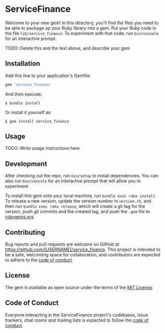 # ServiceFinance

Welcome to your new gem! In this directory, you'll find the files you need to be able to package up your Ruby library into a gem. Put your Ruby code in the file `lib/service_finance`. To experiment with that code, run `bin/console` for an interactive prompt.

TODO: Delete this and the text above, and describe your gem

## Installation

Add this line to your application's Gemfile:

```ruby
gem 'service_finance'
```

And then execute:

    $ bundle install

Or install it yourself as:

    $ gem install service_finance

## Usage

TODO: Write usage instructions here

## Development

After checking out the repo, run `bin/setup` to install dependencies. You can also run `bin/console` for an interactive prompt that will allow you to experiment.

To install this gem onto your local machine, run `bundle exec rake install`. To release a new version, update the version number in `version.rb`, and then run `bundle exec rake release`, which will create a git tag for the version, push git commits and the created tag, and push the `.gem` file to [rubygems.org](https://rubygems.org).

## Contributing

Bug reports and pull requests are welcome on GitHub at https://github.com/[USERNAME]/service_finance. This project is intended to be a safe, welcoming space for collaboration, and contributors are expected to adhere to the [code of conduct](https://github.com/[USERNAME]/service_finance/blob/master/CODE_OF_CONDUCT.md).

## License

The gem is available as open source under the terms of the [MIT License](https://opensource.org/licenses/MIT).

## Code of Conduct

Everyone interacting in the ServiceFinance project's codebases, issue trackers, chat rooms and mailing lists is expected to follow the [code of conduct](https://github.com/[USERNAME]/service_finance/blob/master/CODE_OF_CONDUCT.md).
